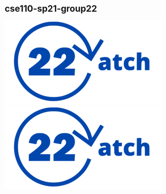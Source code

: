 # cse110-sp21-group22
![Alt text](./admin/misc/cse110logo.svg)
<img src="./admin/misc/cse110logo.svg">
